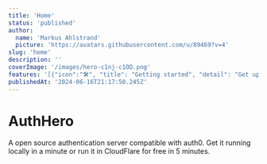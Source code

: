 ```yaml
---
title: 'Home'
status: 'published'
author:
  name: 'Markus Ahlstrand'
  picture: 'https://avatars.githubusercontent.com/u/89469?v=4'
slug: 'home'
description: ''
coverImage: '/images/hero-c1nj-c1OD.png'
features: '[{"icon":"🛠️", "title": "Getting started", "detail": "Get up and running in minutes"}]'
publishedAt: '2024-06-16T21:17:50.245Z'
---
```


# AuthHero

A open source authentication server compatible with auth0. Get it running locally in a minute or run it in CloudFlare for free in 5 minutes.